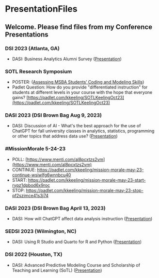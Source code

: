 # PresentationFiles
## Welcome. Please find files from my Conference Presentations

### DSI 2023 (Atlanta, GA)
* DASI: Business Analytics Alumni Survey (<a href="https://github.com/kkParker/PresentationFiles/blob/main/DASI%20DSI%202023BIAAlumniSurvey.pptx">Presentation</a>)

### SOTL Research Symposium
* POSTER: (<a href="https://github.com/kkParker/PresentationFiles/blob/main/KeelingSoTLPoster_MSBACodingModelingSkills_v9.22.pdf">Assessing MSBA Students’ Coding and Modeling Skills</a>)
* Padlet Question: How do you provide "differentiated instruction" for students at different levels in your course with the hope that everyone gains? [https://padlet.com/kkeeling/SOTLKeelingOct23](https://padlet.com/kkeeling/SOTLKeelingOct23)

### DASI 2023 (DSI Brown Bag Aug 9, 2023)
* DASI: Discussion of AI - What's the best approach for the use of ChatGPT for fall university classes in analytics, statistics, programming or other topics that address data use? (<a href="https://github.com/kkParker/PresentationFiles/blob/main/DASI AI Discussion Keeling.pdf">Presentation</a>)

### #MissionMorale 5-24-23
* POLL: [https://www.menti.com/al8pcxtzs2vm](https://www.menti.com/al8pcxtzs2vm)
* CONTINUE: https://padlet.com/kkeeling/mission-morale-may-23-continue-wsiwlfg6wnnbcu40
* START: https://padlet.com/kkeeling/mission-morale-may-23-start-rypz1dpbod6x9roc
* STOP: https://padlet.com/kkeeling/mission-morale-may-23-stop-pf2szimce41s3j74

### DASI 2023 (DSI Brown Bag April 13, 2023)
* DASI: How will ChatGPT affect data analysis instruction (<a href="https://github.com/kkParker/PresentationFiles/blob/main/DASIChatGPTApr23.pdf">Presentation</a>)

### SEDSI 2023 (Wilmington, NC)
* DASI: Using R Studio and Quarto for R and Python (<a href="https://github.com/kkParker/PresentationFiles/blob/main/DASISEDSI%202023RStudioPythonR.pdf">Presentation</a>)

### DSI 2022 (Houston, TX)
* DASI: Advanced Predictive Modeling Course and Scholarship of Teaching and Learning (SoTL) (<a href="https://github.com/kkParker/PresentationFiles/blob/237e171e08616376be83d8574a6d6c38e1c5d12c/DSI22DASIAdvPMwRSoTL.pptx">Presentation</a>)



